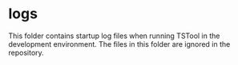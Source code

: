 # logs #

This folder contains startup log files when running TSTool in the development environment.
The files in this folder are ignored in the repository.
